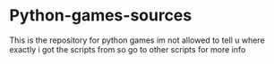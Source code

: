 # Python-games-sources
This is the repository for python games
im not allowed to tell u where exactly i got the scripts from so go to other scripts for more info
